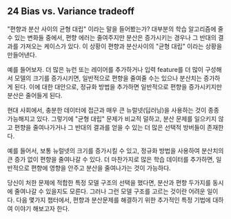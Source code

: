 ## 24 Bias vs. Variance tradeoff

"편향과 분산 사이의 균형 대립" 이라는 말을 들어봤는가? 대부분의 학습 알고리즘에 줄 수 있는 변화들 중에서, 편향 에러는 줄여주지만 분산은 증가시키는 경우나 그 반대의 결과를 가져오는 케이스가 있다. 이 상황이 편향과 분산사이의 "균형 대립" 이라는 상황을 만들어낸다.

예를 들어보자. 더 많은 뉴런 또는 레이어를 추가하거나 입력 feature를 더 많이 구성해서 모델의 크기를 증가시키면, 일반적으로 편향을 줄여줄 수는 있으나 분산치는 증가하게 된다. 이에 대한 대안으로, 정규화 방법을 추가하면 일반적으로 편향을 증가시키지만 분산은 줄어들게 된다.

현대 사회에서, 충분한 데이터에 접근과 매우 큰 뉴럴넷(딥러닝)을 사용하는 것이 종종 가능해지고 있다. 그렇기에 "균형 대립" 문제가 비교적 덜하고, 분산 문제를 일으키지 않고 편향을 줄여나가거나 그 반대의 결과를 얻을 수 있는 더 많은 선택적 방버들이 존재한다.

예를 들어서, 보통 뉴럴넷의 크기를 증가시킬 수 있고, 정규화 방법을 사용하여 분산치의 큰 증가 없이 편향을 줄여나갈 수 있다. 더 마찬가지로 많은 학습 데이터를 추가하면, 일반적으로 편향에 영향을 안주고 분산을 줄여나가는 것이 가능하다. 

당신이 처한 문제에 적합한 특정 모델 구조의 선택을 했다면, 분산과 편향 두가지를 동시에 줄여나갈 수 있을지도 모른다. 그러나 그런 모델 구조를 고르는 것이란 어려운 일이다. 다음 몇가지 챕터에서, 편향과 분산문제를 해결하기 위한 추가적인 특정 기법에 대하여 이야기 해보고자 한다.